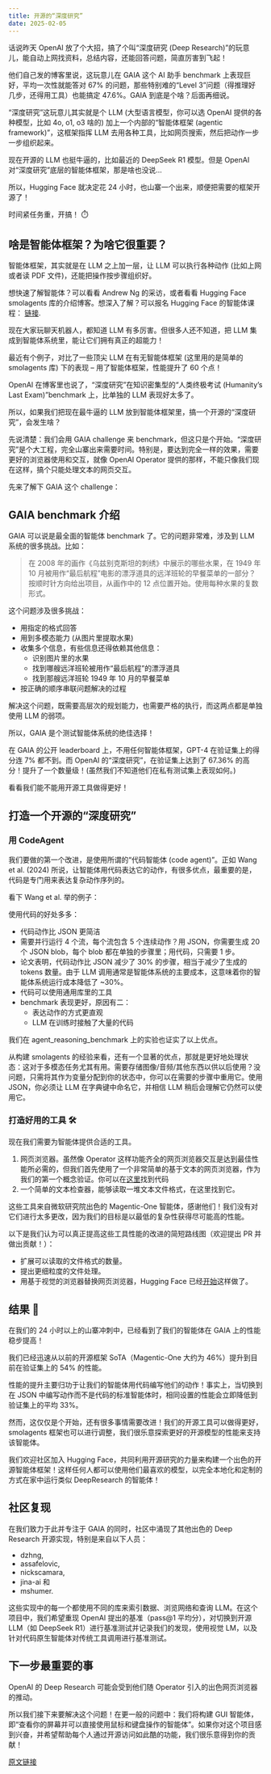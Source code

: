 ```yaml
---
title: 开源的“深度研究”
date: 2025-02-05
---
```

话说昨天 OpenAI 放了个大招，搞了个叫“深度研究 (Deep Research)”的玩意儿，能自动上网找资料，总结内容，还能回答问题，简直厉害到飞起！

他们自己发的博客里说，这玩意儿在 GAIA 这个 AI 助手 benchmark 上表现巨好，平均一次性就能答对 67% 的问题，那些特别难的“Level 3”问题（得推理好几步，还得用工具）也能搞定 47.6%。GAIA 到底是个啥？后面再细说。

“深度研究”这玩意儿其实就是个 LLM (大型语言模型，你可以选 OpenAI 提供的各种模型，比如 4o, o1, o3 啥的) 加上一个内部的“智能体框架 (agentic framework)”，这框架指挥 LLM 去用各种工具，比如网页搜索，然后把动作一步一步组织起来。

现在开源的 LLM 也挺牛逼的，比如最近的 DeepSeek R1 模型。但是 OpenAI 对“深度研究”底层的智能体框架，那是啥也没说…

所以，Hugging Face 就决定花 24 小时，也山寨一个出来，顺便把需要的框架开源了！

时间紧任务重，开搞！ ⏱️

## 啥是智能体框架？为啥它很重要？

智能体框架，其实就是在 LLM 之上加一层，让 LLM 可以执行各种动作 (比如上网或者读 PDF 文件)，还能把操作按步骤组织好。

想快速了解智能体？可以看看 Andrew Ng 的采访，或者看看 Hugging Face smolagents 库的介绍博客。想深入了解？可以报名 Hugging Face 的智能体课程： [链接](https://huggingface.us17.list-manage.com/subscribe?u=7f57e683fa28b51bfc493d048&id=9ed45a3ef6).

现在大家玩聊天机器人，都知道 LLM 有多厉害。但很多人还不知道，把 LLM 集成到智能体系统里，能让它们拥有真正的超能力！

最近有个例子，对比了一些顶尖 LLM 在有无智能体框架 (这里用的是简单的 smolagents 库) 下的表现 – 用了智能体框架，性能提升了 60 个点！

OpenAI 在博客里也说了，“深度研究”在知识密集型的“人类终极考试 (Humanity’s Last Exam)”benchmark 上，比单独的 LLM 表现好太多了。

所以，如果我们把现在最牛逼的 LLM 放到智能体框架里，搞一个开源的“深度研究”，会发生啥？

先说清楚：我们会用 GAIA challenge 来 benchmark，但这只是个开始。“深度研究”是个大工程，完全山寨出来需要时间。特别是，要达到完全一样的效果，需要更好的浏览器使用和交互，就像 OpenAI Operator 提供的那样，不能只像我们现在这样，搞个只能处理文本的网页交互。

先来了解下 GAIA 这个 challenge：

## GAIA benchmark 介绍

GAIA 可以说是最全面的智能体 benchmark 了。它的问题非常难，涉及到 LLM 系统的很多挑战。比如：

> 在 2008 年的画作《乌兹别克斯坦的刺绣》中展示的哪些水果，在 1949 年 10 月被用作“最后航程”电影的漂浮道具的远洋班轮的早餐菜单的一部分？按顺时针方向给出项目，从画作中的 12 点位置开始。使用每种水果的复数形式。

这个问题涉及很多挑战：

*   用指定的格式回答
*   用到多模态能力 (从图片里提取水果)
*   收集多个信息，有些信息还得依赖其他信息：
    *   识别图片里的水果
    *   找到哪艘远洋班轮被用作“最后航程”的漂浮道具
    *   找到那艘远洋班轮 1949 年 10 月的早餐菜单
*   按正确的顺序串联问题解决的过程

解决这个问题，既需要高层次的规划能力，也需要严格的执行，而这两点都是单独使用 LLM 的弱项。

所以，GAIA 是个测试智能体系统的绝佳选择！

在 GAIA 的公开 leaderboard 上，不用任何智能体框架，GPT-4 在验证集上的得分连 7% 都不到。而 OpenAI 的“深度研究”，在验证集上达到了 67.36% 的高分！提升了一个数量级！(虽然我们不知道他们在私有测试集上表现如何。)

看看我们能不能用开源工具做得更好！

## 打造一个开源的“深度研究”

### 用 CodeAgent

我们要做的第一个改进，是使用所谓的“代码智能体 (code agent)”。正如 Wang et al. (2024) 所说，让智能体用代码表达它的动作，有很多优点，最重要的是，代码是专门用来表达复杂动作序列的。

看下 Wang et al. 举的例子：

使用代码的好处多多：

*   代码动作比 JSON 更简洁
*   需要并行运行 4 个流，每个流包含 5 个连续动作？用 JSON，你需要生成 20 个 JSON blob，每个 blob 都在单独的步骤里；用代码，只需要 1 步。
*   论文表明，代码动作比 JSON 减少了 30% 的步骤，相当于减少了生成的 tokens 数量。由于 LLM 调用通常是智能体系统的主要成本，这意味着你的智能体系统运行成本降低了 ~30%。
*   代码可以使用通用库里的工具
*   benchmark 表现更好，原因有二：
    *   表达动作的方式更直观
    *   LLM 在训练时接触了大量的代码

我们在 agent\_reasoning\_benchmark 上的实验也证实了以上优点。

从构建 smolagents 的经验来看，还有一个显著的优点，那就是更好地处理状态：这对于多模态任务尤其有用。需要存储图像/音频/其他东西以供以后使用？没问题，只需将其作为变量分配到你的状态中，你可以在需要的步骤中重用它。使用 JSON，你必须让 LLM 在字典键中命名它，并相信 LLM 稍后会理解它仍然可以使用它。

### 打造好用的工具 🛠️

现在我们需要为智能体提供合适的工具。

1.  网页浏览器。虽然像 Operator 这样功能齐全的网页浏览器交互是达到最佳性能所必需的，但我们首先使用了一个非常简单的基于文本的网页浏览器，作为我们的第一个概念验证。你可以在[这里](https://github.com/huggingface/smolagents/blob/gaia-submission-r1/examples/open_deep_research/scripts/text_web_browser.py)找到代码
2.  一个简单的文本检查器，能够读取一堆文本文件格式，在这里找到它。

这些工具来自微软研究院出色的 Magentic-One 智能体，感谢他们！我们没有对它们进行太多更改，因为我们的目标是以最低的复杂性获得尽可能高的性能。

以下是我们认为可以真正提高这些工具性能的改进的简短路线图（欢迎提出 PR 并做出贡献！）：

*   扩展可以读取的文件格式的数量。
*   提出更细粒度的文件处理。
*   用基于视觉的浏览器替换网页浏览器，Hugging Face 已经[开始](https://github.com/huggingface/smolagents/blob/gaia-submission-r1/src/smolagents/vision_web_browser.py)这样做了。

## 结果 🏅

在我们的 24 小时以上的山寨冲刺中，已经看到了我们的智能体在 GAIA 上的性能稳步提高！

我们已经迅速从以前的开源框架 SoTA（Magentic-One 大约为 46%）提升到目前在验证集上的 54% 的性能。

性能的提升主要归功于让我们的智能体用代码编写他们的动作！事实上，当切换到在 JSON 中编写动作而不是代码的标准智能体时，相同设置的性能会立即降低到验证集上的平均 33%。

然而，这仅仅是个开始，还有很多事情需要改进！我们的开源工具可以做得更好，smolagents 框架也可以进行调整，我们很乐意探索更好的开源模型的性能来支持该智能体。

我们欢迎社区加入 Hugging Face，共同利用开源研究的力量来构建一个出色的开源智能体框架！这样任何人都可以使用他们最喜欢的模型，以完全本地化和定制的方式在家中运行类似 DeepResearch 的智能体！

## 社区复现

在我们致力于此并专注于 GAIA 的同时，社区中涌现了其他出色的 Deep Research 开源实现，特别是来自以下人员：

*   dzhng,
*   assafelovic,
*   nickscamara,
*   jina-ai 和
*   mshumer.

这些实现中的每一个都使用不同的库来索引数据、浏览网络和查询 LLM。在这个项目中，我们希望重现 OpenAI 提出的基准（pass@1 平均分），对切换到开源 LLM（如 DeepSeek R1）进行基准测试并记录我们的发现，使用视觉 LM，以及针对代码原生智能体对传统工具调用进行基准测试。

## 下一步最重要的事

OpenAI 的 Deep Research 可能会受到他们随 Operator 引入的出色网页浏览器的推动。

所以我们接下来要解决这个问题！在更一般的问题中：我们将构建 GUI 智能体，即“查看你的屏幕并可以直接使用鼠标和键盘操作的智能体”。如果你对这个项目感到兴奋，并希望帮助每个人通过开源访问如此酷的功能，我们很乐意得到你的贡献！

[原文链接](https://huggingface.co/blog/open-deep-research)